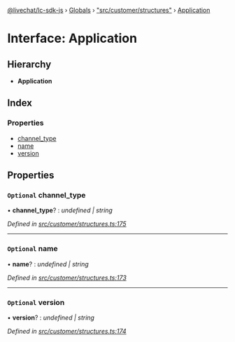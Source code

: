 [@livechat/lc-sdk-js](../README.md) › [Globals](../globals.md) › ["src/customer/structures"](../modules/_src_customer_structures_.md) › [Application](_src_customer_structures_.application.md)

# Interface: Application

## Hierarchy

* **Application**

## Index

### Properties

* [channel_type](_src_customer_structures_.application.md#optional-channel_type)
* [name](_src_customer_structures_.application.md#optional-name)
* [version](_src_customer_structures_.application.md#optional-version)

## Properties

### `Optional` channel_type

• **channel_type**? : *undefined | string*

*Defined in [src/customer/structures.ts:175](https://github.com/livechat/lc-sdk-js/blob/61db942/src/customer/structures.ts#L175)*

___

### `Optional` name

• **name**? : *undefined | string*

*Defined in [src/customer/structures.ts:173](https://github.com/livechat/lc-sdk-js/blob/61db942/src/customer/structures.ts#L173)*

___

### `Optional` version

• **version**? : *undefined | string*

*Defined in [src/customer/structures.ts:174](https://github.com/livechat/lc-sdk-js/blob/61db942/src/customer/structures.ts#L174)*
